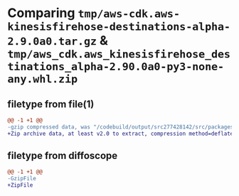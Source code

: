 # Comparing `tmp/aws-cdk.aws-kinesisfirehose-destinations-alpha-2.9.0a0.tar.gz` & `tmp/aws_cdk.aws_kinesisfirehose_destinations_alpha-2.90.0a0-py3-none-any.whl.zip`

## filetype from file(1)

```diff
@@ -1 +1 @@
-gzip compressed data, was "/codebuild/output/src277428142/src/packages/individual-packages/aws-kinesisfirehose-destinations/dist/python/aws-cdk.aws-kinesi", last modified: Wed Jan 26 11:22:14 2022, max compression
+Zip archive data, at least v2.0 to extract, compression method=deflate
```

## filetype from diffoscope

```diff
@@ -1 +1 @@
-GzipFile
+ZipFile
```

